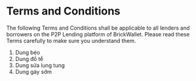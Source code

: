 # Terms and Conditions

The following Terms and Conditions shall be applicable to all lenders and borrowers on the P2P Lending platform of BrickWallet. Please read these Terms carefully to make sure you understand them.
1. Dung béo
2. Dung đồ tể
3. Dung sửa lung tung
4. Dung gáy sớm
